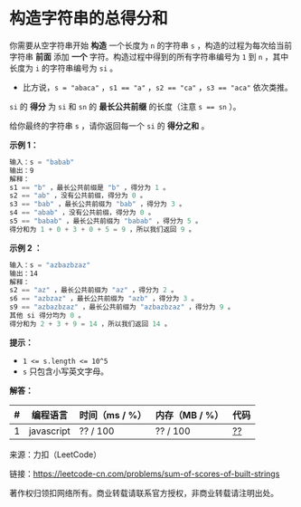 # 构造字符串的总得分和

你需要从空字符串开始 **构造** 一个长度为 `n` 的字符串 `s` ，构造的过程为每次给当前字符串 **前面** 添加 **一个** 字符。构造过程中得到的所有字符串编号为 `1` 到 `n` ，其中长度为 `i` 的字符串编号为 `si` 。

- 比方说，`s = "abaca"` ，`s1 == "a"` ，`s2 == "ca"` ，`s3 == "aca"` 依次类推。

`si` 的 **得分** 为 `si` 和 `sn` 的 **最长公共前缀** 的长度（注意 `s == sn` ）。

给你最终的字符串 `s` ，请你返回每一个 `si` 的 **得分之和** 。

**示例 1：**

``` javascript
输入：s = "babab"
输出：9
解释：
s1 == "b" ，最长公共前缀是 "b" ，得分为 1 。
s2 == "ab" ，没有公共前缀，得分为 0 。
s3 == "bab" ，最长公共前缀为 "bab" ，得分为 3 。
s4 == "abab" ，没有公共前缀，得分为 0 。
s5 == "babab" ，最长公共前缀为 "babab" ，得分为 5 。
得分和为 1 + 0 + 3 + 0 + 5 = 9 ，所以我们返回 9 。
```

**示例 2 ：**

``` javascript
输入：s = "azbazbzaz"
输出：14
解释：
s2 == "az" ，最长公共前缀为 "az" ，得分为 2 。
s6 == "azbzaz" ，最长公共前缀为 "azb" ，得分为 3 。
s9 == "azbazbzaz" ，最长公共前缀为 "azbazbzaz" ，得分为 9 。
其他 si 得分均为 0 。
得分和为 2 + 3 + 9 = 14 ，所以我们返回 14 。
```

**提示：**

- `1 <= s.length <= 10^5`
- `s` 只包含小写英文字母。

**解答：**

**#**|**编程语言**|**时间（ms / %）**|**内存（MB / %）**|**代码**
--|--|--|--|--
1|javascript|?? / 100|?? / 100|[??](./javascript/ac_v1.js)

来源：力扣（LeetCode）

链接：https://leetcode-cn.com/problems/sum-of-scores-of-built-strings

著作权归领扣网络所有。商业转载请联系官方授权，非商业转载请注明出处。
